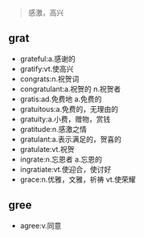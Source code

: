 > 感激，高兴

## grat

- grateful:a.感谢的
- gratify:vt.使高兴
- congrats:n.祝贺词
- congratulant:a.祝贺的 n.祝贺者
- gratis:ad.免费地 a.免费的
- gratuitous:a.免费的，无理由的
- gratuity:a.小费，赠物，赏钱
- gratitude:n.感激之情
- gratulant:a.表示满足的，贺喜的
- gratulate:vt.祝贺
- ingrate:n.忘恩者 a.忘恩的
- ingratiate:vt.使迎合，使讨好
- grace:n.优雅，文雅，祈祷 vt.使荣耀


## gree
- agree:v.同意